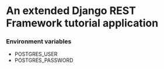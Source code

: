 # An extended Django REST Framework tutorial application

### Environment variables

- POSTGRES_USER
- POSTGRES_PASSWORD
